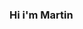### Hi i'm Martin
<!---
MANEXIA/MANEXIA is a ✨ special ✨ repository because its `README.md` (this file) appears on your GitHub profile.
You can click the Preview link to take a look at your changes.
--->


